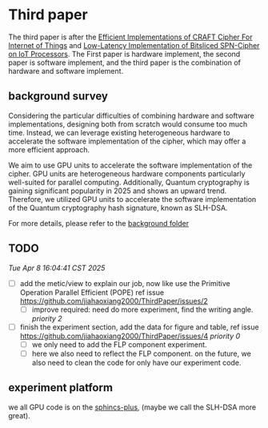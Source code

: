 # Third paper

The third paper is after the [Efficient Implementations of CRAFT Cipher For Internet of Things](https://github.com/jiahaoxiang2000/FirstPaper) and [Low-Latency Implementation of Bitsliced SPN-Cipher on IoT Processors](https://github.com/jiahaoxiang2000/SecondPaper). The First paper is hardware implement, the second paper is software implement, and the third paper is the combination of hardware and software implement.

## background survey

Considering the particular difficulties of combining hardware and software implementations, designing both from scratch would consume too much time.
Instead, we can leverage existing heterogeneous hardware to accelerate the software implementation of the cipher, which may offer a more efficient approach.

We aim to use GPU units to accelerate the software implementation of the cipher.
GPU units are heterogeneous hardware components particularly well-suited for parallel computing.
Additionally, Quantum cryptography is gaining significant popularity in 2025 and shows an upward trend. Therefore, we utilized GPU units to accelerate the software implementation of the Quantum cryptography hash signature, known as SLH-DSA.

For more details, please refer to the [background folder](./background/)

## TODO

_Tue Apr 8 16:04:41 CST 2025_

- [ ] add the metic/view to explain our job, now like use the Primitive Operation Parallel Efficient (POPE) ref issue https://github.com/jiahaoxiang2000/ThirdPaper/issues/2
  - [ ] improve required: need do more experiment, find the writing angle. _priority 2_
- [ ] finish the experiment section, add the data for figure and table, ref issue https://github.com/jiahaoxiang2000/ThirdPaper/issues/4 _priority 0_
  - [ ] we only need to add the FLP component experiment.
  - [ ] here we also need to reflect the FLP component. on the future, we also need to clean the code for only have our experiment code.

## experiment platform

we all GPU code is on the [sphincs-plus](https://github.com/jiahaoxiang2000/sphincs-plus), (maybe we call the SLH-DSA more great).
